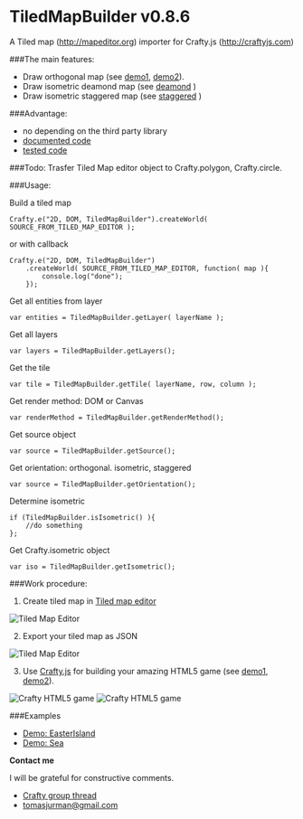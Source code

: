 # TiledMapBuilder v0.8.6

A Tiled map (http://mapeditor.org) importer for Crafty.js (http://craftyjs.com)

###The main features:
- Draw orthogonal map (see [demo1](http://crafty.kibo.cz/tiled2Demo/examples/EasterIsland), [demo2](http://crafty.kibo.cz/tiled2Demo/examples/Sea)).
- Draw isometric deamond map (see [deamond](#) )
- Draw isometric staggered map (see [staggered](#) )

###Advantage:
- no depending on the third party library
- [documented code](https://github.com/Kibo/TiledMapBuilder/blob/master/WebContent/tiledmapbuilder.js)
- [tested code](https://github.com/Kibo/TiledMapBuilder/blob/master/WebContent/test/tests.html)

###Todo:
Trasfer Tiled Map editor object to Crafty.polygon, Crafty.circle.

###Usage:

Build a tiled map
```
Crafty.e("2D, DOM, TiledMapBuilder").createWorld( SOURCE_FROM_TILED_MAP_EDITOR );    
```
or with callback

```
Crafty.e("2D, DOM, TiledMapBuilder")
	.createWorld( SOURCE_FROM_TILED_MAP_EDITOR, function( map ){
		console.log("done");
	});    
```

Get all entities from layer
```
var entities = TiledMapBuilder.getLayer( layerName );
```

Get all layers
```
var layers = TiledMapBuilder.getLayers();
```

Get the tile
```
var tile = TiledMapBuilder.getTile( layerName, row, column );
```

Get render method: DOM or Canvas
```
var renderMethod = TiledMapBuilder.getRenderMethod();
```

Get source object
```
var source = TiledMapBuilder.getSource();
```

Get orientation: orthogonal. isometric, staggered
```
var source = TiledMapBuilder.getOrientation();
```

Determine isometric
```
if (TiledMapBuilder.isIsometric() ){
	//do something
};
```

Get Crafty.isometric object
```
var iso = TiledMapBuilder.getIsometric();
```

###Work procedure:

1) Create tiled map in [Tiled map editor](http://mapeditor.org)

![Tiled Map Editor](https://raw.github.com/Kibo/TiledMapBuilder/master/WebContent/img/editor.png)

2) Export your tiled map as JSON

![Tiled Map Editor](https://raw.github.com/Kibo/TiledMapBuilder/master/WebContent/img/export.png)

3) Use [Crafty.js](http://craftyjs.com) for building your amazing HTML5 game (see [demo1](http://crafty.kibo.cz/tiled2Demo/examples/EasterIsland), [demo2](http://crafty.kibo.cz/tiled2Demo/examples/Sea)).

![Crafty HTML5 game](https://raw.github.com/Kibo/TiledMapBuilder/master/WebContent/img/game1.png)
![Crafty HTML5 game](https://raw.github.com/Kibo/TiledMapBuilder/master/WebContent/img/game2.png)


###Examples
- [Demo: EasterIsland](http://crafty.kibo.cz/tiled2Demo/examples/EasterIsland)
- [Demo: Sea](http://crafty.kibo.cz/tiled2Demo/examples/Sea)


**Contact me**

I will be grateful for constructive comments.

- [Crafty group thread](https://groups.google.com/d/msg/craftyjs/63eQ0SRw40I/tk5cGKRCME0J)
- tomasjurman@gmail.com


